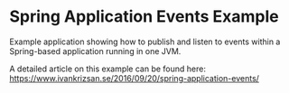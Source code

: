 # Spring Application Events Example
Example application showing how to publish and listen to events within a Spring-based application running in one JVM.

A detailed article on this example can be found here: https://www.ivankrizsan.se/2016/09/20/spring-application-events/
